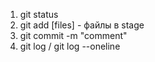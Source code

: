 1. git status
2. git add [files] - файлы в stage
3. git commit -m "comment"
4. git log / git log --oneline
